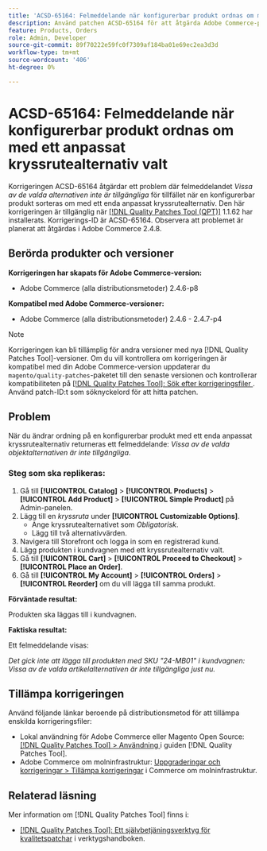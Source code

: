 ```yaml
---
title: 'ACSD-65164: Felmeddelande när konfigurerbar produkt ordnas om med ett anpassat kryssrutealternativ valt'
description: Använd patchen ACSD-65164 för att åtgärda Adobe Commerce-problemet där felmeddelandet *Vissa av de valda alternativen inte är tillgängliga* inträffar när en konfigurerbar produkt med ett enda anpassat kryssrutealternativ sorteras.
feature: Products, Orders
role: Admin, Developer
source-git-commit: 89f70222e59fc0f7309af184ba01e69ec2ea3d3d
workflow-type: tm+mt
source-wordcount: '406'
ht-degree: 0%

---
```



# ACSD-65164: Felmeddelande när konfigurerbar produkt ordnas om med ett anpassat kryssrutealternativ valt

Korrigeringen ACSD-65164 åtgärdar ett problem där felmeddelandet *Vissa av de valda alternativen inte är tillgängliga* för tillfället när en konfigurerbar produkt sorteras om med ett enda anpassat kryssrutealternativ. Den här korrigeringen är tillgänglig när [[!DNL Quality Patches Tool (QPT)]](/help/tools/quality-patches-tool/quality-patches-tool-to-self-serve-quality-patches.md) 1.1.62 har installerats. Korrigerings-ID är ACSD-65164. Observera att problemet är planerat att åtgärdas i Adobe Commerce 2.4.8.

## Berörda produkter och versioner

**Korrigeringen har skapats för Adobe Commerce-version:**

* Adobe Commerce (alla distributionsmetoder) 2.4.6-p8

**Kompatibel med Adobe Commerce-versioner:**

* Adobe Commerce (alla distributionsmetoder) 2.4.6 - 2.4.7-p4

>[!NOTE]
>
>Korrigeringen kan bli tillämplig för andra versioner med nya [!DNL Quality Patches Tool]-versioner. Om du vill kontrollera om korrigeringen är kompatibel med din Adobe Commerce-version uppdaterar du `magento/quality-patches`-paketet till den senaste versionen och kontrollerar kompatibiliteten på [[!DNL Quality Patches Tool]: Sök efter korrigeringsfiler ](https://experienceleague.adobe.com/tools/commerce-quality-patches/index.html?lang=sv-SE). Använd patch-ID:t som söknyckelord för att hitta patchen.

## Problem

När du ändrar ordning på en konfigurerbar produkt med ett enda anpassat kryssrutealternativ returneras ett felmeddelande: *Vissa av de valda objektalternativen är inte tillgängliga*.

### Steg som ska replikeras:

1. Gå till **[!UICONTROL Catalog]** > **[!UICONTROL Products]** > **[!UICONTROL Add Product]** > **[!UICONTROL Simple Product]** på Admin-panelen.
1. Lägg till en *kryssruta* under **[!UICONTROL Customizable Options]**.
   * Ange kryssrutealternativet som *Obligatorisk*.
   * Lägg till två alternativvärden.
1. Navigera till Storefront och logga in som en registrerad kund.
1. Lägg produkten i kundvagnen med ett kryssrutealternativ valt.
1. Gå till **[!UICONTROL Cart]** > **[!UICONTROL Proceed to Checkout]** > **[!UICONTROL Place an Order]**.
1. Gå till **[!UICONTROL My Account]** > **[!UICONTROL Orders]** > **[!UICONTROL Reorder]** om du vill lägga till samma produkt.

**Förväntade resultat:**

Produkten ska läggas till i kundvagnen.

**Faktiska resultat:**

Ett felmeddelande visas:

*Det gick inte att lägga till produkten med SKU &quot;24-MB01&quot; i kundvagnen: Vissa av de valda artikelalternativen är inte tillgängliga just nu.*

## Tillämpa korrigeringen

Använd följande länkar beroende på distributionsmetod för att tillämpa enskilda korrigeringsfiler:

* Lokal användning för Adobe Commerce eller Magento Open Source: [[!DNL Quality Patches Tool] > Användning ](/help/tools/quality-patches-tool/usage.md) i guiden [!DNL Quality Patches Tool].
* Adobe Commerce om molninfrastruktur: [Uppgraderingar och korrigeringar > Tillämpa korrigeringar](https://experienceleague.adobe.com/docs/commerce-cloud-service/user-guide/develop/upgrade/apply-patches.html?lang=sv-SE) i Commerce om molninfrastruktur.

## Relaterad läsning

Mer information om [!DNL Quality Patches Tool] finns i:

* [[!DNL Quality Patches Tool]: Ett självbetjäningsverktyg för kvalitetspatchar](/help/tools/quality-patches-tool/quality-patches-tool-to-self-serve-quality-patches.md) i verktygshandboken.
